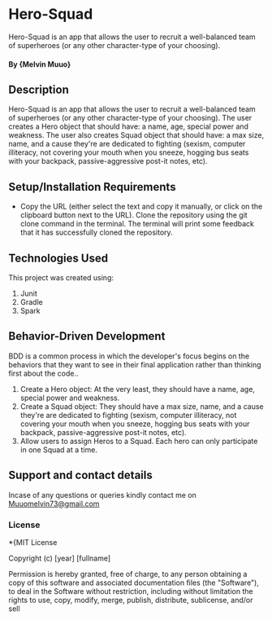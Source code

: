 # Hero-Squad
Hero-Squad is an app that allows the user to recruit a well-balanced team of superheroes (or any other character-type of your choosing). 
#### By **{Melvin Muuo}**
## Description
Hero-Squad is an app that allows the user to recruit a well-balanced team of superheroes (or any other character-type of your choosing). The user creates a Hero object that should have: a name, age, special power and weakness. The user also creates Squad object that should have: a max size, name, and a cause they're are dedicated to fighting (sexism, computer illiteracy, not covering your mouth when you sneeze, hogging bus seats with your backpack, passive-aggressive post-it notes, etc).

## Setup/Installation Requirements
*  Copy the URL (either select the text and copy it manually, or click on the clipboard button next to the URL). Clone the repository using the git clone command in the terminal. The terminal will print some feedback that it has successfully cloned the repository.
 
## Technologies Used
This project was created using:
  1. Junit
  2. Gradle
  3. Spark
## Behavior-Driven Development 
BDD is a common process in which the developer's focus begins on the behaviors that they want to see in their final application rather than thinking first about the code..
1. Create a Hero object: At the very least, they should have a name, age, special power and weakness.
2. Create a Squad object: They should have a max size, name, and a cause they're are dedicated to fighting (sexism, computer illiteracy, not covering your mouth when you sneeze, hogging bus seats with your backpack, passive-aggressive post-it notes, etc).
3. Allow users to assign Heros to a Squad. Each hero can only participate in one Squad at a time. 
## Support and contact details
Incase of any questions or queries kindly contact me on Muuomelvin73@gmail.com
### License
*{MIT License

Copyright (c) [year] [fullname]

Permission is hereby granted, free of charge, to any person obtaining a copy
of this software and associated documentation files (the "Software"), to deal
in the Software without restriction, including without limitation the rights
to use, copy, modify, merge, publish, distribute, sublicense, and/or sell


